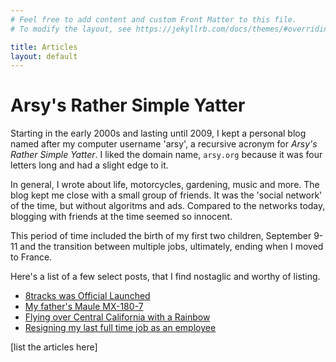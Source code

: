 ```yaml
---
# Feel free to add content and custom Front Matter to this file.
# To modify the layout, see https://jekyllrb.com/docs/themes/#overriding-theme-defaults

title: Articles
layout: default
---
```


# Arsy's Rather Simple Yatter

Starting in the early 2000s and lasting until 2009, I kept a personal blog named after my computer username 'arsy', a recursive acronym for <i>Arsy's Rather Simple Yatter</i>.  I liked the domain name, `arsy.org` because it was four letters long and had a slight edge to it.

In general, I wrote about life, motorcycles, gardening, music and more.  The blog kept me close with a small group of friends.  It was the 'social network' of the time, but without algoritms and ads.  Compared to the networks today, blogging with friends at the time seemed so innocent.

This period of time included the birth of my first two children, September 9-11 and the transition between multiple jobs, ultimately, ending when I moved to France.  
 
Here's a list of a few select posts, that I find nostaglic and worthy of listing.

- [8tracks was Official Launched](/archives/arsy/2008/08/11/8tracks-is-official.html)
- [My father's Maule MX-180-7](/archives/arsy/2006/05/04/5-6-5-3-romeo.html)
- [Flying over Central California with a Rainbow](/archives/arsy/2006/04/17/after-storm-ii.html)
- [Resigning my last full time job as an employee](/archives/arsy/2007/03/05/hello-world.html)

[list the articles here]
